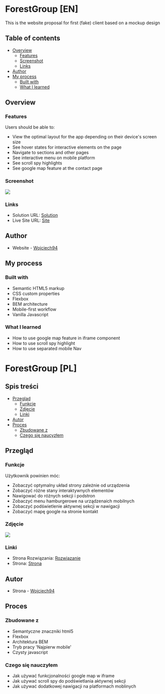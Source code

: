 # ForestGroup [EN]
This is the website proposal for first (fake) client based on a mockup design

## Table of contents

- [Overview](#Overview)
  - [Features](#Features)
  - [Screenshot](#Screenshot)
  - [Links](#Links)
- [Author](#Author)
- [My process](#My-process)
  - [Built with](#Built-with)
  - [What I learned](#What-i-learned)

## Overview

### Features

Users should be able to:

- View the optimal layout for the app depending on their device's screen size
- See hover states for interactive elements on the page
- Navigate to sections and other pages
- See interactive menu on mobile platform
- See scroll spy highlights
- See google map feature at the contact page

### Screenshot

![](./src/img/screenshot.png)

### Links

- Solution URL: [Solution](https://github.com/wojciech94/ForestGroup/)
- Live Site URL: [Site](https://wojciech94.github.io/ForestGroup/)

## Author

- Website - [Wojciech94](https://github.com/wojciech94)

## My process

### Built with

- Semantic HTML5 markup
- CSS custom properties
- Flexbox
- BEM architecture
- Mobile-first workflow
- Vanilla Javascript

### What I learned

- How to use google map feature in iframe component
- How to use scroll spy highlight
- How to use separated mobile Nav


# ForestGroup [PL]

## Spis treści

- [Przegląd](#Przegląd)
  - [Funkcje](#Funkcje)
  - [Zdjęcie](#Zdjęcie)
  - [Linki](#Linki)
- [Autor](#Autor)
- [Proces](#Proces)
  - [Zbudowane z](#Zbudowane-z)
  - [Czego się naucyzłem](#Czego-się-nauczyłem)
  
## Przegląd

### Funkcje

Użytkownik powinien móc:

- Zobaczyć optymalny układ strony zależnie od urządzenia
- Zobaczyć różne stany interaktywnych elementów
- Nawigować do różnych sekcji i podstron
- Zobaczyć menu hamburgerowe na urządzenaich mobilnych
- Zobaczyć podświetlenie aktywnej sekcji w nawigacji
- Zobaczyć mapę google na stronie kontakt

### Zdjęcie

![](./src/img/screenshot.png)

### Linki

- Strona Rozwiązania: [Rozwiązanie](https://github.com/wojciech94/ForestGroup/)
- Strona: [Strona](https://wojciech94.github.io/ForestGroup/)

## Autor

- Strona - [Wojciech94](https://github.com/wojciech94)

## Proces

### Zbudowane z

- Semantyczne znaczniki html5
- Flexbox
- Architektura BEM
- Tryb pracy 'Najpierw mobile'
- Czysty javascript

### Czego się nauczyłem

- Jak używać funkcjonalności google map w iframe
- Jak używać scroll spy do podświetlania aktywnej sekcji
- Jak używać dodatkowej nawigacji na platformach moblinych
